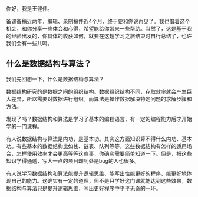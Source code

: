 你好，我是王健伟。

备课备稿近两年，编辑、录制稿件近4个月，终于要和你说再见了。我也借着这个机会，和你分享一些体会和心得，希望能给你带来一些帮助。当然了，这是基于我的经验出发的，你具体的收获如何，就要在这趟学习之旅结束时自行总结了，也许我们会有一些共鸣。

## 什么是数据结构与算法？

我们先回想一下，什么是数据结构与算法？

数据结构研究的是数据之间的组织结构。数据组织结构不同，存取效率就会产生巨大差异，所以需要对数据进行组织。而算法是操作数据解决特定问题的求解步骤和方法。

发现了吗？数据结构和算法是学习了基本的编程语言，有一定的编程能力后才开始学的一门课程。

有人说数据结构与算法是内功，是基本功。其实这方面知识算不得什么内功、基本功。有些基本的数据结构比如栈、链表、队列等等，这些数据结构有怎样的适用场合，怎样使用效率才会更高等等这些事，你确实需要简单知道一下。但是，把这些知识学得通透，写大一点的项目却到处是bug的人也很多。

有人说学习数据结构和算法能提升逻辑思维、能写出性能更好的程序、能更好地体现自己的能力。这确实有一定的道理，但不是只学好这门课就能达到这些效果，数据结构与算法只是提升逻辑思维，写出更好程序中平平无奇的一环。